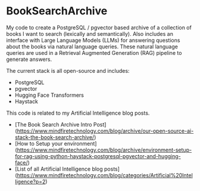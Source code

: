 # BookSearchArchive
My code to create a PostgreSQL / pgvector based archive of a collection of books I want to search (lexically and semantically). 
Also includes an interface with Large Language Models (LLMs) for answering questions about the books via
natural language queries. These natural language queries are used in a Retrieval Augmented Generation (RAG)
pipeline to generate answers.

The current stack is all open-source and includes:
- PostgreSQL
- pgvector
- Hugging Face Transformers
- Haystack


This code is related to my Artificial Intelligence blog posts. 
* [The Book Search Archive Intro Post] (https://www.mindfiretechnology.com/blog/archive/our-open-source-ai-stack-the-book-search-archive/)
* [How to Setup your environment] (https://www.mindfiretechnology.com/blog/archive/environment-setup-for-rag-using-python-haystack-postgresql-pgvector-and-hugging-face/)
* [List of all Artificial Intelligence blog posts] (https://www.mindfiretechnology.com/blog/categories/Artificial%20Intelligence?p=2)
